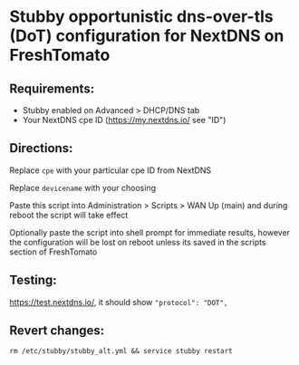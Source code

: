 # Stubby opportunistic dns-over-tls (DoT) configuration for NextDNS on FreshTomato

## Requirements:
* Stubby enabled on Advanced > DHCP/DNS tab
* Your NextDNS cpe ID (https://my.nextdns.io/ see "ID")

## Directions:
Replace `cpe` with your particular cpe ID from NextDNS

Replace `devicename` with your choosing

Paste this script into Administration > Scripts > WAN Up (main) and during reboot the script will take effect

Optionally paste the script into shell prompt for immediate results, however the configuration will be lost on reboot unless its saved in the scripts section of FreshTomato

## Testing:
https://test.nextdns.io/, it should show `"protocol": "DOT",`

## Revert changes:
`rm /etc/stubby/stubby_alt.yml && service stubby restart`
